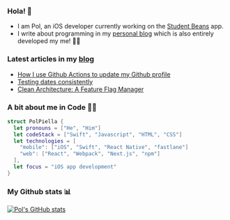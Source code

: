 ### Hola! 👋

* I am Pol, an iOS developer currently working on the [Student Beans](https://www.studentbeans.com/uk/apps) app.
* I write about programming in my [personal blog](https://www.polpiella.dev) which is also entirely developed my me! 🙋‍♂️

### Latest articles in my [blog](https://www.polpiella.dev)
- [How I use Github Actions to update my Github profile](https://polpiella.dev/updating-your-profile-readme-with-github-actions)
- [Testing dates consistently](https://polpiella.dev/testing-dates-consistently)
- [Clean Architecture: A Feature Flag Manager](https://polpiella.dev/clean-architecture-a-feature-flag-provider)

### A bit about me in Code 🧑‍💻

```swift
struct PolPiella {
  let pronouns = ["He", "Him"]
  let codeStack = ["Swift", "Javascript", "HTML", "CSS"]
  let technologies = [
    "mobile": ["iOS", "Swift", "React Native", "fastlane"]
    "web": ["React", "Webpack", "Next.js", "npm"]
  ],
  let focus = "iOS app development"
}
```

### My Github stats 📊

[![Pol's GitHub stats](https://github-readme-stats.vercel.app/api?username=pol-piella)](https://github.com/anuraghazra/github-readme-stats)